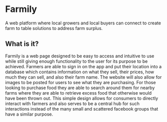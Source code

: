 # Farmily
A web platform where local growers and local buyers can connect to create farm to table solutions to address farm surplus.

## What is it?
Farmily is a web page designed to be easy to access and intuitive to use while still giving enough functionality to the user for its purpose to be achieved. Farmers are able to sign in on the app and put their location into a database which contains information on what they sell, their prices, how much they can sell, and also their farm name. The website will also allow for images to be posted for users to see what they are purchasing. For those looking to purchase food they are able to search around them for nearby farms where they are able to retrieve excess food that otherwise would have been thrown out. This simple design allows for consumers to directly interact with farmers and also serves to be a central hub for such interactions instead of the many small and scattered facebook groups that have a similar purpose.
